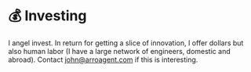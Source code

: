 # 💰 Investing

I angel invest. In return for getting a slice of innovation, I offer dollars but also human labor (I have a large network of engineers, domestic and abroad). Contact john@arroagent.com if this is interesting.
<!-- 
Portfolio: [orgo.ai](https://www.orgo.ai/) -->
